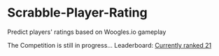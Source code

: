 # Scrabble-Player-Rating
Predict players' ratings based on Woogles.io gameplay

The Competition is still in progress...
 Leaderboard: [Currently ranked 21](https://www.kaggle.com/competitions/scrabble-player-rating/leaderboard#)
